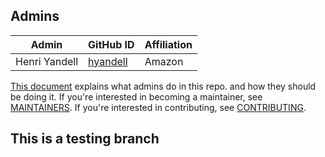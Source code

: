 ## Admins

| Admin           | GitHub ID                               | Affiliation |
| --------------- | --------------------------------------- | ----------- |
| Henri Yandell   | [hyandell](https://github.com/hyandell) | Amazon      |

[This document](https://github.com/opensearch-project/.github/blob/main/ADMINS.md) explains what admins do in this repo. and how they should be doing it. If you're interested in becoming a maintainer, see [MAINTAINERS](MAINTAINERS.md). If you're interested in contributing, see [CONTRIBUTING](CONTRIBUTING.md).

## This is a testing branch